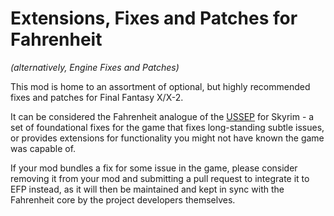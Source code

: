 # Extensions, Fixes and Patches for Fahrenheit
_(alternatively, Engine Fixes and Patches)_

This mod is home to an assortment of optional, but highly recommended fixes and patches for Final Fantasy X/X-2.

It can be considered the Fahrenheit analogue of the [USSEP](https://www.nexusmods.com/skyrimspecialedition/mods/266) for Skyrim - a set of foundational
fixes for the game that fixes long-standing subtle issues, or provides extensions for functionality you might not have known the game was capable of.

If your mod bundles a fix for some issue in the game, please consider removing it from your mod and submitting a pull request to integrate it to EFP instead,
as it will then be maintained and kept in sync with the Fahrenheit core by the project developers themselves.
